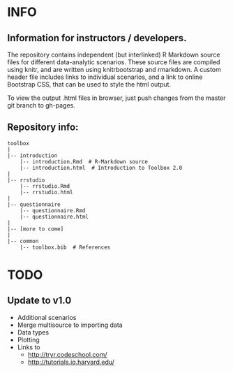 # INFO

## Information for instructors / developers.

The repository contains independent (but interlinked) R Markdown source files for different data-analytic scenarios. These source files are compiled using knitr, and are written using knitrbootstrap and rmarkdown. A custom header file includes links to individual scenarios, and a link to online Bootstrap CSS, that can be used to style the html output.

To view the output .html files in browser, just push changes from the master git branch to gh-pages.

## Repository info:

```
toolbox
|
|-- introduction
    |-- introduction.Rmd  # R-Markdown source
    |-- introduction.html  # Introduction to Toolbox 2.0
|
|-- rrstudio
    |-- rrstudio.Rmd
    |-- rrstudio.html
|
|-- questionnaire
    |-- questionnaire.Rmd
    |-- questionnaire.html
|
|-- [more to come]
|
|-- common
    |-- toolbox.bib  # References
```

# TODO

## Update to v1.0

* Additional scenarios
* Merge multisource to importing data
* Data types
* Plotting
* Links to 
	* http://tryr.codeschool.com/
	* http://tutorials.iq.harvard.edu/

